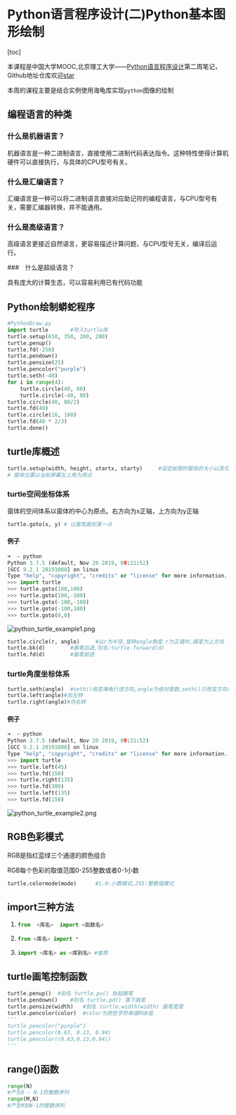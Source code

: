 # Python语言程序设计(二)Python基本图形绘制

[toc]

本课程是中国大学MOOC,北京理工大学——[Python语言程序设计](https://www.icourse163.org/course/BIT-268001)第二周笔记，Github地址仓库欢迎[star](https://github.com/mrcangye/BIT_Python_2020Spring.git)

本周的课程主要是结合实例使用海龟库实现`python`图像的绘制

## 编程语言的种类

### 什么是机器语言？

机器语言是一种二进制语言，直接使用二进制代码表达指令。这种特性使得计算机硬件可以直接执行，与具体的CPU型号有关。

### 什么是汇编语言？

汇编语言是一种可以将二进制语言直接对应助记符的编程语言，与CPU型号有关，需要汇编器转换，并不能通用。

### 什么是高级语言？

高级语言更接近自然语言，更容易描述计算问题，与CPU型号无关，编译后运行。

###　什么是超级语言？

具有庞大的计算生态，可以容易利用已有代码功能



## Python绘制蟒蛇程序

```python
#PythonDraw.py
import turtle		#导入turtle库
turtle.setup(650, 350, 200, 200)
turtle.penup()
turtle.fd(-250)
turtle.pendown()
turtle.pensize(25)
turtle.pencolor("purple")
turtle.seth(-40)
for i in range(4):
    turtle.circle(40, 80)
    turtle.circle(-40, 80)
turtle.circle(40, 80/2)
turtle.fd(40)
turtle.circle(16, 180)
turtle.fd(40 * 2/3)
turtle.done()
```



## turtle库概述

```python
turtle.setup(width, height, startx, starty)		#设定绘图的窗体的大小以及位置,
# 窗体位置以当前屏幕左上角为原点
```

### turtle空间坐标体系

窗体的空间体系以窗体的中心为原点。右方向为x正轴，上方向为y正轴

```python
turtle.goto(x, y) # 让画笔画到某一点
```

#### 例子

```python
➜  ~ python
Python 3.7.5 (default, Nov 20 2019, 09:21:52) 
[GCC 9.2.1 20191008] on linux
Type "help", "copyright", "credits" or "license" for more information.
>>> import turtle
>>> turtle.goto(100,100)
>>> turtle.goto(100,-100)
>>> turtle.goto(-100,-100)
>>> turtle.goto(-100,100)
>>> turtle.goto(0,0)
```

![python_turtle_example1.png](https://image.cangye.me/2020/03/19/python_turtle_example1.png)

```python
turtle.circle(r, angle)		#以r为半径,旋转angle角度.r为正值时,画笔为上方向
turtle.bk(d)		#画笔后退,别名:turtle.forward(d)
turtle.fd(d)		#画笔前进
```

### turtle角度坐标体系

```python
turtle.seth(angle)	#seth()改变海龟行进方向,angle为绝对度数,seth()只改变方向但不行进
turtle.left(angle)#向左转
turtle.right(angle)#向右转
```

#### 例子

```python
➜  ~ python
Python 3.7.5 (default, Nov 20 2019, 09:21:52) 
[GCC 9.2.1 20191008] on linux
Type "help", "copyright", "credits" or "license" for more information.
>>> import turtle
>>> turtle.left(45)
>>> turtle.fd(150)
>>> turtle.right(135)
>>> turtle.fd(300)
>>> turtle.left(135)
>>> turtle.fd(150)
```

![python_turtle_example2.png](https://image.cangye.me/2020/03/20/python_turtle_example2.png)

## RGB色彩模式

RGB是指红蓝绿三个通道的颜色组合

RGB每个色彩的取值范围0-255整数或者0-1小数

```python
turtle.colormode(mode)		#1.0:小数模式,255:整数值模式
```

## import三种方法

1. ```python
   from  <库名>  import <函数名>
   ```

2. ```python
   from <库名> import *
   ```

3. ```python
   import <库名> as <库别名>	#推荐
   ```



## turtle画笔控制函数

```python
turtle.penup()	#别名	turtle.pu()	抬起画笔
turtle.pendown()	#别名	turtle.pd()	落下画笔
turtle.pensize(width)	#别名	turtle.width(width)	画笔宽度
turtle.pencolor(color)	#color为颜色字符串或RGB值
'''
turtle.pencolor("purple")
turtle.pencolor(0.63, 0.13, 0.94)
turtle.pencolor((0.63,0.13,0.94))
'''
```

## range()函数

```python
range(N)
#产生0 - N-1的整数序列
range(M,N)
#产生M到N-1的整数序列
```


